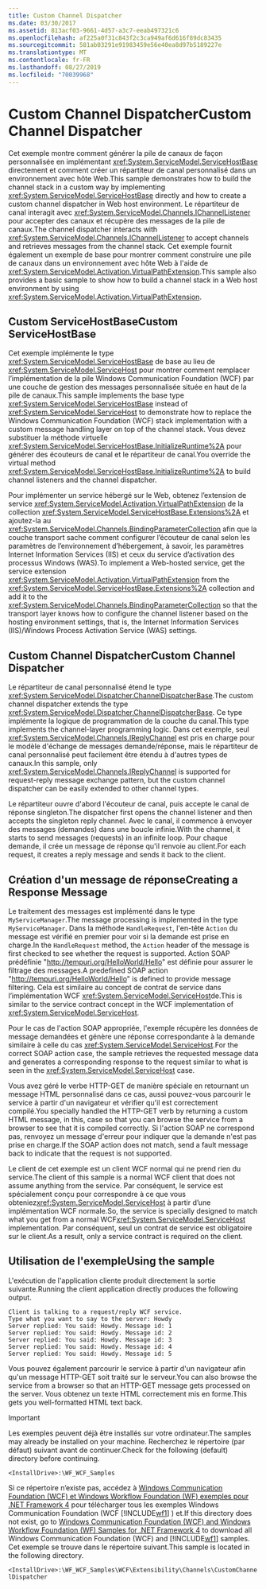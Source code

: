 ```yaml
---
title: Custom Channel Dispatcher
ms.date: 03/30/2017
ms.assetid: 813acf03-9661-4d57-a3c7-eeab497321c6
ms.openlocfilehash: af225a0f31c843f2c3ca949af6d616f89dc83435
ms.sourcegitcommit: 581ab03291e91983459e56e40ea8d97b5189227e
ms.translationtype: MT
ms.contentlocale: fr-FR
ms.lasthandoff: 08/27/2019
ms.locfileid: "70039968"
---
```

# <a name="custom-channel-dispatcher"></a><span data-ttu-id="96578-102">Custom Channel Dispatcher</span><span class="sxs-lookup"><span data-stu-id="96578-102">Custom Channel Dispatcher</span></span>
<span data-ttu-id="96578-103">Cet exemple montre comment générer la pile de canaux de façon personnalisée en implémentant <xref:System.ServiceModel.ServiceHostBase> directement et comment créer un répartiteur de canal personnalisé dans un environnement avec hôte Web.</span><span class="sxs-lookup"><span data-stu-id="96578-103">This sample demonstrates how to build the channel stack in a custom way by implementing <xref:System.ServiceModel.ServiceHostBase> directly and how to create a custom channel dispatcher in Web host environment.</span></span> <span data-ttu-id="96578-104">Le répartiteur de canal interagit avec <xref:System.ServiceModel.Channels.IChannelListener> pour accepter des canaux et récupère des messages de la pile de canaux.</span><span class="sxs-lookup"><span data-stu-id="96578-104">The channel dispatcher interacts with <xref:System.ServiceModel.Channels.IChannelListener> to accept channels and retrieves messages from the channel stack.</span></span> <span data-ttu-id="96578-105">Cet exemple fournit également un exemple de base pour montrer comment construire une pile de canaux dans un environnement avec hôte Web à l'aide de <xref:System.ServiceModel.Activation.VirtualPathExtension>.</span><span class="sxs-lookup"><span data-stu-id="96578-105">This sample also provides a basic sample to show how to build a channel stack in a Web host environment by using <xref:System.ServiceModel.Activation.VirtualPathExtension>.</span></span>  
  
## <a name="custom-servicehostbase"></a><span data-ttu-id="96578-106">Custom ServiceHostBase</span><span class="sxs-lookup"><span data-stu-id="96578-106">Custom ServiceHostBase</span></span>  
 <span data-ttu-id="96578-107">Cet exemple implémente le type <xref:System.ServiceModel.ServiceHostBase> de base au lieu de <xref:System.ServiceModel.ServiceHost> pour montrer comment remplacer l’implémentation de la pile Windows Communication Foundation (WCF) par une couche de gestion des messages personnalisée située en haut de la pile de canaux.</span><span class="sxs-lookup"><span data-stu-id="96578-107">This sample implements the base type <xref:System.ServiceModel.ServiceHostBase> instead of <xref:System.ServiceModel.ServiceHost> to demonstrate how to replace the Windows Communication Foundation (WCF) stack implementation with a custom message handling layer on top of the channel stack.</span></span> <span data-ttu-id="96578-108">Vous devez substituer la méthode virtuelle <xref:System.ServiceModel.ServiceHostBase.InitializeRuntime%2A> pour générer des écouteurs de canal et le répartiteur de canal.</span><span class="sxs-lookup"><span data-stu-id="96578-108">You override the virtual method <xref:System.ServiceModel.ServiceHostBase.InitializeRuntime%2A> to build channel listeners and the channel dispatcher.</span></span>  
  
 <span data-ttu-id="96578-109">Pour implémenter un service hébergé sur le Web, obtenez l’extension de service <xref:System.ServiceModel.Activation.VirtualPathExtension> de la collection <xref:System.ServiceModel.ServiceHostBase.Extensions%2A> et ajoutez-la au <xref:System.ServiceModel.Channels.BindingParameterCollection> afin que la couche transport sache comment configurer l’écouteur de canal selon les paramètres de l’environnement d’hébergement, à savoir, les paramètres Internet Information Services (IIS) et ceux du service d’activation des processus Windows (WAS).</span><span class="sxs-lookup"><span data-stu-id="96578-109">To implement a Web-hosted service, get the service extension <xref:System.ServiceModel.Activation.VirtualPathExtension> from the <xref:System.ServiceModel.ServiceHostBase.Extensions%2A> collection and add it to the <xref:System.ServiceModel.Channels.BindingParameterCollection> so that the transport layer knows how to configure the channel listener based on the hosting environment settings, that is, the Internet Information Services (IIS)/Windows Process Activation Service (WAS) settings.</span></span>  
  
## <a name="custom-channel-dispatcher"></a><span data-ttu-id="96578-110">Custom Channel Dispatcher</span><span class="sxs-lookup"><span data-stu-id="96578-110">Custom Channel Dispatcher</span></span>  
 <span data-ttu-id="96578-111">Le répartiteur de canal personnalisé étend le type <xref:System.ServiceModel.Dispatcher.ChannelDispatcherBase>.</span><span class="sxs-lookup"><span data-stu-id="96578-111">The custom channel dispatcher extends the type <xref:System.ServiceModel.Dispatcher.ChannelDispatcherBase>.</span></span> <span data-ttu-id="96578-112">Ce type implémente la logique de programmation de la couche du canal.</span><span class="sxs-lookup"><span data-stu-id="96578-112">This type implements the channel-layer programming logic.</span></span> <span data-ttu-id="96578-113">Dans cet exemple, seul <xref:System.ServiceModel.Channels.IReplyChannel> est pris en charge pour le modèle d'échange de messages demande/réponse, mais le répartiteur de canal personnalisé peut facilement être étendu à d'autres types de canaux.</span><span class="sxs-lookup"><span data-stu-id="96578-113">In this sample, only <xref:System.ServiceModel.Channels.IReplyChannel> is supported for request-reply message exchange pattern, but the custom channel dispatcher can be easily extended to other channel types.</span></span>  
  
 <span data-ttu-id="96578-114">Le répartiteur ouvre d'abord l'écouteur de canal, puis accepte le canal de réponse singleton.</span><span class="sxs-lookup"><span data-stu-id="96578-114">The dispatcher first opens the channel listener and then accepts the singleton reply channel.</span></span> <span data-ttu-id="96578-115">Avec le canal, il commence à envoyer des messages (demandes) dans une boucle infinie.</span><span class="sxs-lookup"><span data-stu-id="96578-115">With the channel, it starts to send messages (requests) in an infinite loop.</span></span> <span data-ttu-id="96578-116">Pour chaque demande, il crée un message de réponse qu'il renvoie au client.</span><span class="sxs-lookup"><span data-stu-id="96578-116">For each request, it creates a reply message and sends it back to the client.</span></span>  
  
## <a name="creating-a-response-message"></a><span data-ttu-id="96578-117">Création d'un message de réponse</span><span class="sxs-lookup"><span data-stu-id="96578-117">Creating a Response Message</span></span>  
 <span data-ttu-id="96578-118">Le traitement des messages est implémenté dans le type `MyServiceManager`.</span><span class="sxs-lookup"><span data-stu-id="96578-118">The message processing is implemented in the type `MyServiceManager`.</span></span> <span data-ttu-id="96578-119">Dans la méthode `HandleRequest`, l'en-tête `Action` du message est vérifié en premier pour voir si la demande est prise en charge.</span><span class="sxs-lookup"><span data-stu-id="96578-119">In the `HandleRequest` method, the `Action` header of the message is first checked to see whether the request is supported.</span></span> <span data-ttu-id="96578-120">Action SOAP prédéfinie "http://tempuri.org/HelloWorld/Hello" est définie pour assurer le filtrage des messages.</span><span class="sxs-lookup"><span data-stu-id="96578-120">A predefined SOAP action "http://tempuri.org/HelloWorld/Hello" is defined to provide message filtering.</span></span> <span data-ttu-id="96578-121">Cela est similaire au concept de contrat de service dans l’implémentation WCF <xref:System.ServiceModel.ServiceHost>de.</span><span class="sxs-lookup"><span data-stu-id="96578-121">This is similar to the service contract concept in the WCF implementation of <xref:System.ServiceModel.ServiceHost>.</span></span>  
  
 <span data-ttu-id="96578-122">Pour le cas de l'action SOAP appropriée, l'exemple récupère les données de message demandées et génère une réponse correspondante à la demande similaire à celle du cas <xref:System.ServiceModel.ServiceHost>.</span><span class="sxs-lookup"><span data-stu-id="96578-122">For the correct SOAP action case, the sample retrieves the requested message data and generates a corresponding response to the request similar to what is seen in the <xref:System.ServiceModel.ServiceHost> case.</span></span>  
  
 <span data-ttu-id="96578-123">Vous avez géré le verbe HTTP-GET de manière spéciale en retournant un message HTML personnalisé dans ce cas, aussi pouvez-vous parcourir le service à partir d'un navigateur et vérifier qu'il est correctement compilé.</span><span class="sxs-lookup"><span data-stu-id="96578-123">You specially handled the HTTP-GET verb by returning a custom HTML message, in this, case so that you can browse the service from a browser to see that it is compiled correctly.</span></span> <span data-ttu-id="96578-124">Si l'action SOAP ne correspond pas, renvoyez un message d'erreur pour indiquer que la demande n'est pas prise en charge.</span><span class="sxs-lookup"><span data-stu-id="96578-124">If the SOAP action does not match, send a fault message back to indicate that the request is not supported.</span></span>  
  
 <span data-ttu-id="96578-125">Le client de cet exemple est un client WCF normal qui ne prend rien du service.</span><span class="sxs-lookup"><span data-stu-id="96578-125">The client of this sample is a normal WCF client that does not assume anything from the service.</span></span> <span data-ttu-id="96578-126">Par conséquent, le service est spécialement conçu pour correspondre à ce que vous obteniez<xref:System.ServiceModel.ServiceHost> à partir d’une implémentation WCF normale.</span><span class="sxs-lookup"><span data-stu-id="96578-126">So, the service is specially designed to match what you get from a normal WCF<xref:System.ServiceModel.ServiceHost> implementation.</span></span> <span data-ttu-id="96578-127">Par conséquent, seul un contrat de service est obligatoire sur le client.</span><span class="sxs-lookup"><span data-stu-id="96578-127">As a result, only a service contract is required on the client.</span></span>  
  
## <a name="using-the-sample"></a><span data-ttu-id="96578-128">Utilisation de l'exemple</span><span class="sxs-lookup"><span data-stu-id="96578-128">Using the sample</span></span>  
 <span data-ttu-id="96578-129">L'exécution de l'application cliente produit directement la sortie suivante.</span><span class="sxs-lookup"><span data-stu-id="96578-129">Running the client application directly produces the following output.</span></span>  
  
```Output  
Client is talking to a request/reply WCF service.   
Type what you want to say to the server: Howdy  
Server replied: You said: Howdy. Message id: 1  
Server replied: You said: Howdy. Message id: 2  
Server replied: You said: Howdy. Message id: 3  
Server replied: You said: Howdy. Message id: 4  
Server replied: You said: Howdy. Message id: 5  
```  
  
 <span data-ttu-id="96578-130">Vous pouvez également parcourir le service à partir d'un navigateur afin qu'un message HTTP-GET soit traité sur le serveur.</span><span class="sxs-lookup"><span data-stu-id="96578-130">You can also browse the service from a browser so that an HTTP-GET message gets processed on the server.</span></span> <span data-ttu-id="96578-131">Vous obtenez un texte HTML correctement mis en forme.</span><span class="sxs-lookup"><span data-stu-id="96578-131">This gets you well-formatted HTML text back.</span></span>  
  
> [!IMPORTANT]
> <span data-ttu-id="96578-132">Les exemples peuvent déjà être installés sur votre ordinateur.</span><span class="sxs-lookup"><span data-stu-id="96578-132">The samples may already be installed on your machine.</span></span> <span data-ttu-id="96578-133">Recherchez le répertoire (par défaut) suivant avant de continuer.</span><span class="sxs-lookup"><span data-stu-id="96578-133">Check for the following (default) directory before continuing.</span></span>  
>   
> `<InstallDrive>:\WF_WCF_Samples`  
>   
> <span data-ttu-id="96578-134">Si ce répertoire n’existe pas, accédez à [Windows Communication Foundation (WCF) et Windows Workflow Foundation (WF) exemples pour .NET Framework 4](https://go.microsoft.com/fwlink/?LinkId=150780) pour télécharger tous les exemples Windows Communication Foundation (WCF [!INCLUDE[wf1](../../../../includes/wf1-md.md)] ) et.</span><span class="sxs-lookup"><span data-stu-id="96578-134">If this directory does not exist, go to [Windows Communication Foundation (WCF) and Windows Workflow Foundation (WF) Samples for .NET Framework 4](https://go.microsoft.com/fwlink/?LinkId=150780) to download all Windows Communication Foundation (WCF) and [!INCLUDE[wf1](../../../../includes/wf1-md.md)] samples.</span></span> <span data-ttu-id="96578-135">Cet exemple se trouve dans le répertoire suivant.</span><span class="sxs-lookup"><span data-stu-id="96578-135">This sample is located in the following directory.</span></span>  
>   
> `<InstallDrive>:\WF_WCF_Samples\WCF\Extensibility\Channels\CustomChannelDispatcher`

